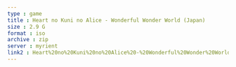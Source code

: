 ```yaml
---
type : game
title : Heart no Kuni no Alice - Wonderful Wonder World (Japan)
size : 2.9 G
format : iso
archive : zip
server : myrient
link2 : Heart%20no%20Kuni%20no%20Alice%20-%20Wonderful%20Wonder%20World%20%28Japan%29
---
```

